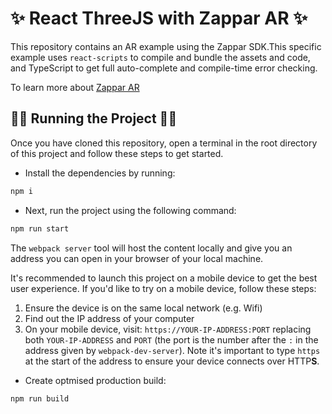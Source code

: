 # ✨ React ThreeJS with Zappar AR ✨

This repository contains an AR example using the Zappar SDK.This specific example uses `react-scripts` to compile and bundle the assets and code, and TypeScript to get full auto-complete and compile-time error checking.

To learn more about [Zappar AR](https://docs.zap.works/universal-ar/)

## 🏃🏼 Running the Project 🏃🏼

Once you have cloned this repository, open a terminal in the root directory of this project and follow these steps to get started.

- Install the dependencies by running:

```bash
npm i
```

- Next, run the project using the following command:

```bash
npm run start
```

The `webpack server` tool will host the content locally and give you an address you can open in your browser of your local machine.

It's recommended to launch this project on a mobile device to get the best user experience. If you'd like to try on a mobile device, follow these steps:

1. Ensure the device is on the same local network (e.g. Wifi)
2. Find out the IP address of your computer
3. On your mobile device, visit: `https://YOUR-IP-ADDRESS:PORT` replacing both `YOUR-IP-ADDRESS` and `PORT` (the port is the number after the `:` in the address given by `webpack-dev-server`). Note it's important to type `https` at the start of the address to ensure your device connects over HTTP**S**.

- Create optmised production build:

```bash
npm run build
```
